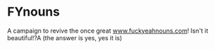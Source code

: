 FYnouns
=======

A campaign to revive the once great www.fuckyeahnouns.com!
Isn't it beautiful!?A (the answer is yes, yes it is)
